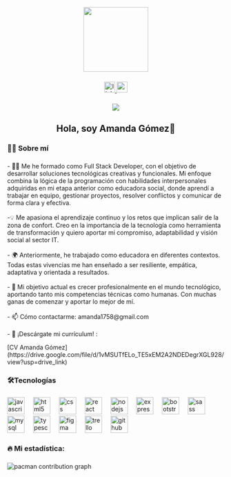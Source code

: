<div align="center">
  <img height="150" src="https://media1.giphy.com/media/v1.Y2lkPTc5MGI3NjExdXptanQ3ZnVtYWlkdXJibWx2czE3bDJ3a2ZxdGZlbXV0Z2YwZWZ1NiZlcD12MV9pbnRlcm5hbF9naWZfYnlfaWQmY3Q9Zw/vzO0Vc8b2VBLi/giphy.gif"  />
</div>

###

<div align="center">
  <a href="https://www.linkedin.com/in/amanda-g%C3%B3mez-quero/" target="_blank">
    <img src="https://img.shields.io/static/v1?message=LinkedIn&logo=linkedin&label=&color=0077B5&logoColor=white&labelColor=&style=for-the-badge" height="25" alt="linkedin logo"  />
  </a>
  <a href="https://youtu.be/HFVvMtxjumY?si=ugre7OYuBhfdwuzT" target="_blank">
    <img src="https://img.shields.io/static/v1?message=Youtube&logo=youtube&label=&color=FF0000&logoColor=white&labelColor=&style=for-the-badge" height="25" alt="youtube logo"  />
  </a>
</div>

###

<div align="center">
  <img src="https://visitor-badge.laobi.icu/badge?page_id=amandagq59.amandagq59&"  />
</div>

###

<h2 align="center">Hola, soy Amanda Gómez👋</h3>

###

<h3 align="left">👩‍💻  Sobre mí</h3>

###

<p align="left">- 👩‍💻 Me he formado como Full Stack Developer, con el objetivo de desarrollar soluciones tecnológicas creativas y funcionales. Mi enfoque combina la lógica de la programación con habilidades interpersonales adquiridas en mi etapa anterior como educadora social, donde aprendí a trabajar en equipo, gestionar proyectos, resolver conflictos y comunicar de forma clara y efectiva.<br><br>-💡 Me apasiona el aprendizaje continuo y los retos que implican salir de la zona de confort. Creo en la importancia de la tecnología como herramienta de transformación y quiero aportar mi compromiso, adaptabilidad y visión social al sector IT.<br><br>- 🌍 Anteriormente, he trabajado como educadora en diferentes contextos. Todas estas vivencias me han enseñado a ser resiliente, empática, adaptativa y orientada a resultados.<br><br>- 🎯 Mi objetivo actual es crecer profesionalmente en el mundo tecnológico, aportando tanto mis competencias técnicas como humanas. Con muchas ganas de comenzar y aportar lo mejor de mí.<br><br>- 📫 Cómo contactarme: amanda1758@gmail.com<br><br>- 📄 ¡Descárgate mi currículum! :</p> [CV Amanda Gómez](https://drive.google.com/file/d/1vMSUTfELo_TE5xEM2A2NDEDegrXGL928/view?usp=drive_link)

###

<h3 align="left">🛠Tecnologías</h3>

###

<div align="left">
  <img src="https://cdn.jsdelivr.net/gh/devicons/devicon/icons/javascript/javascript-original.svg" height="40" alt="javascript logo"  />
  <img width="12" />
  <img src="https://cdn.jsdelivr.net/gh/devicons/devicon/icons/html5/html5-original.svg" height="40" alt="html5 logo"  />
  <img width="12" />
  <img src="https://cdn.jsdelivr.net/gh/devicons/devicon/icons/css3/css3-original.svg" height="40" alt="css logo"  />
  <img width="12" />
  <img src="https://cdn.jsdelivr.net/gh/devicons/devicon/icons/react/react-original.svg" height="40" alt="react logo"  />
  <img width="12" />
  <img src="https://cdn.jsdelivr.net/gh/devicons/devicon/icons/nodejs/nodejs-original.svg" height="40" alt="nodejs logo"  />
  <img width="12" />
  <img src="https://cdn.jsdelivr.net/gh/devicons/devicon/icons/express/express-original.svg" height="40" alt="express logo"  />
  <img width="12" />
  <img src="https://cdn.jsdelivr.net/gh/devicons/devicon/icons/bootstrap/bootstrap-original.svg" height="40" alt="bootstrap logo"  />
  <img width="12" />
  <img src="https://cdn.jsdelivr.net/gh/devicons/devicon/icons/sass/sass-original.svg" height="40" alt="sass logo"  />
  <img width="12" />
  <img src="https://cdn.jsdelivr.net/gh/devicons/devicon/icons/mysql/mysql-original.svg" height="40" alt="mysql logo"  />
  <img width="12" />
  <img src="https://cdn.jsdelivr.net/gh/devicons/devicon/icons/typescript/typescript-original.svg" height="40" alt="typescript logo"  />
  <img width="12" />
  <img src="https://cdn.jsdelivr.net/gh/devicons/devicon/icons/figma/figma-original.svg" height="40" alt="figma logo"  />
  <img width="12" />
  <img src="https://cdn.jsdelivr.net/gh/devicons/devicon/icons/trello/trello-plain.svg" height="40" alt="trello logo"  />
  <img width="12" />
  <img src="https://cdn.jsdelivr.net/gh/devicons/devicon/icons/github/github-original.svg" height="40" alt="github logo"  />
</div>

###

<h3 align="left">🔥 Mi estadística:</h3>

###

<picture>
  <source media="(prefers-color-scheme: dark)" srcset="https://raw.githubusercontent.com/amandagq59/amandagq59/output/pacman-contribution-graph-dark.svg">
  <source media="(prefers-color-scheme: light)" srcset="https://raw.githubusercontent.com/amandagq59/amandagq59/output/pacman-contribution-graph.svg">
  <img alt="pacman contribution graph" src="https://raw.githubusercontent.com/amandagq59/amandagq59/output/pacman-contribution-graph.svg">
</picture>

###
